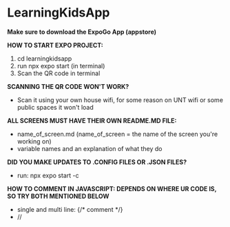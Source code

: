 # LearningKidsApp

**Make sure to download the ExpoGo App (appstore)**

**HOW TO START EXPO PROJECT:**
1. cd learningkidsapp
2. run npx expo start (in terminal)
3. Scan the QR code in terminal

**SCANNING THE QR CODE WON'T WORK?**
- Scan it using your own house wifi, for some reason on UNT wifi or some public spaces it won't load

**ALL SCREENS MUST HAVE THEIR OWN README.MD FILE:**
- name_of_screen.md (name_of_screen = the name of the screen you're working on)
- variable names and an explanation of what they do

**DID YOU MAKE UPDATES TO .CONFIG FILES OR .JSON FILES?**
- run: npx expo start -c

**HOW TO COMMENT IN JAVASCRIPT: DEPENDS ON WHERE UR CODE IS, SO TRY BOTH MENTIONED BELOW**
- single and multi line: {/* comment */}
- // 
